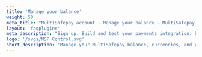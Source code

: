 ```yaml
---
title: 'Manage your balance'
weight: 50
meta_title: "MultiSafepay account - Manage your balance - MultiSafepay Docs"
layout: 'faqplugins'
meta_description: "Sign up. Build and test your payments integration. Explore our products and services. Use our API reference, SDKs, and wrappers. Get support."
logo: '/svgs/MSP Control.svg'
short_description: 'Manage your MultiSafepay balance, currencies, and payouts.'
---
```

